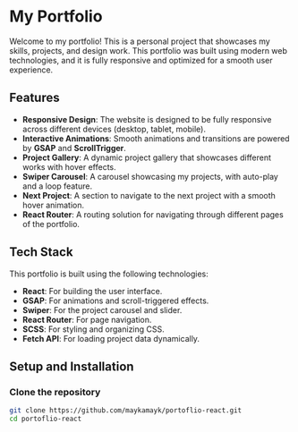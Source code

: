 # My Portfolio

Welcome to my portfolio! This is a personal project that showcases my skills, projects, and design work. This portfolio was built using modern web technologies, and it is fully responsive and optimized for a smooth user experience.

## Features

- **Responsive Design**: The website is designed to be fully responsive across different devices (desktop, tablet, mobile).
- **Interactive Animations**: Smooth animations and transitions are powered by **GSAP** and **ScrollTrigger**.
- **Project Gallery**: A dynamic project gallery that showcases different works with hover effects.
- **Swiper Carousel**: A carousel showcasing my projects, with auto-play and a loop feature.
- **Next Project**: A section to navigate to the next project with a smooth hover animation.
- **React Router**: A routing solution for navigating through different pages of the portfolio.
  
## Tech Stack

This portfolio is built using the following technologies:

- **React**: For building the user interface.
- **GSAP**: For animations and scroll-triggered effects.
- **Swiper**: For the project carousel and slider.
- **React Router**: For page navigation.
- **SCSS**: For styling and organizing CSS.
- **Fetch API**: For loading project data dynamically.
  
## Setup and Installation

### Clone the repository

```bash
git clone https://github.com/maykamayk/portoflio-react.git
cd portoflio-react

